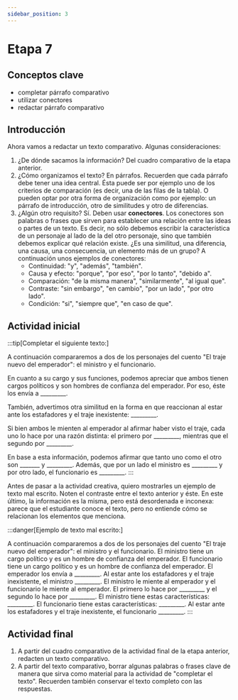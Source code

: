 ```yaml
---
sidebar_position: 3
---
```


# Etapa 7

## Conceptos clave

- completar párrafo comparativo
- utilizar conectores
- redactar párrafo comparativo

## Introducción

Ahora vamos a redactar un texto comparativo. Algunas consideraciones:

1. ¿De dónde sacamos la información? Del cuadro comparativo de la etapa anterior.
2. ¿Cómo organizamos el texto? En párrafos. Recuerden que cada párrafo debe tener una idea central. Ésta puede ser por ejemplo uno de los criterios de comparación (es decir, una de las filas de la tabla). O pueden optar por otra forma de organización como por ejemplo: un párrafo de introducción, otro de similitudes y otro de diferencias.
3. ¿Algún otro requisito? Sí. Deben usar **conectores**. Los conectores son palabras o frases que sirven para establecer una relación entre las ideas o partes de un texto. Es decir, no sólo debemos escribir la característica de un personaje al lado de la del otro personaje, sino que también debemos explicar qué relación existe. ¿Es una similitud, una diferencia, una causa, una consecuencia, un elemento más de un grupo? A continuación unos ejemplos de conectores:
    - Continuidad: "y", "además", "también".
    - Causa y efecto: "porque", "por eso", "por lo tanto", "debido a".
    - Comparación: "de la misma manera", "similarmente", "al igual que".
    - Contraste: "sin embargo", "en cambio", "por un lado", "por otro lado".
    - Condición: "si", "siempre que", "en caso de que".

## Actividad inicial

:::tip[Completar el siguiente texto:]

A continuación compararemos a dos de los personajes del cuento "El traje nuevo del emperador": el ministro y el funcionario.

En cuanto a su cargo y sus funciones, podemos apreciar que ambos tienen cargos políticos y son hombres de confianza del emperador. Por eso, éste los envía a _________.

También, advertimos otra similitud en la forma en que reaccionan al estar ante los estafadores y el traje inexistente: _________.

Si bien ambos le mienten al emperador al afirmar haber visto el traje, cada uno lo hace por una razón distinta: el primero por _________, mientras que el segundo por _________.

En base a esta información, podemos afirmar que tanto uno como el otro son _______ y _________. Además, que por un lado el ministro es _________ y por otro lado, el funcionario es _________.
:::

Antes de pasar a la actividad creativa, quiero mostrarles un ejemplo de texto mal escrito. Noten el contraste entre el texto anterior y éste. En este último, la información es la misma, pero está desordenada e inconexa: parece que el estudiante conoce el texto, pero no entiende cómo se relacionan los elementos que menciona.

:::danger[Ejemplo de texto mal escrito:]

A continuación compararemos a dos de los personajes del cuento "El traje nuevo del emperador": el ministro y el funcionario. El ministro tiene un cargo político y es un hombre de confianza del emperador. El funcionario tiene un cargo político y es un hombre de confianza del emperador. El emperador los envía a _________. Al estar ante los estafadores y el traje inexistente, el ministro _________. El ministro le miente al emperador y el funcionario le miente al emperador. El primero lo hace por _________ y el segundo lo hace por _________. El ministro tiene estas características: _________. El funcionario tiene estas características: _________. Al estar ante los estafadores y el traje inexistente, el funcionario _________.
:::

## Actividad final

1. A partir del cuadro comparativo de la actividad final de la etapa anterior, redacten un texto comparativo.
2. A partir del texto comparativo, borrar algunas palabras o frases clave de manera que sirva como material para la actividad de "completar el texto". Recuerden también conservar el texto completo con las respuestas.
